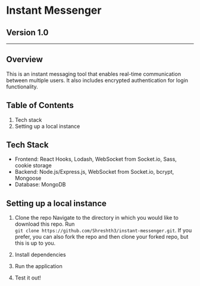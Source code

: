 # Instant Messenger

## **Version 1.0**

---

## Overview

This is an instant messaging tool that enables real-time communication between multiple users. It also includes encrypted authentication for login functionality.

## Table of Contents

1. Tech stack
2. Setting up a local instance

## Tech Stack

- Frontend: React Hooks, Lodash, WebSocket from Socket.io, Sass, cookie storage
- Backend: Node.js/Express.js, WebSocket from Socket.io, bcrypt, Mongoose
- Database: MongoDB

## Setting up a local instance

1. Clone the repo
   Navigate to the directory in which you would like to download this repo. Run  
   `git clone https://github.com/Shreshth3/instant-messenger.git`. If you prefer, you can also fork the repo and then clone your forked repo, but this is up to you.

2. Install dependencies

3. Run the application

4. Test it out!

